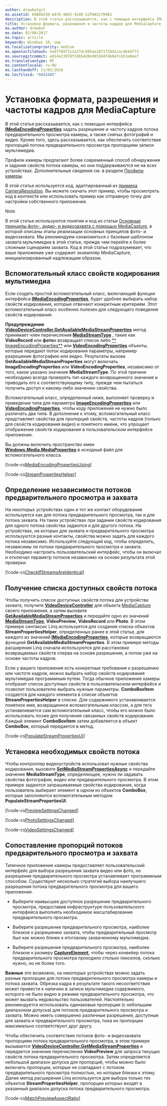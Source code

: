 ```yaml
---
author: drewbatgit
ms.assetid: 09BA9250-A476-4803-910E-52F0A51704B1
description: В этой статье рассказывается, как с помощью интерфейса IMediaEncodingProperties задать разрешение и частоту кадров потока предварительного просмотра камеры, а также снятых фотографий и видео.
title: Установка формата, разрешения и частоты кадров для MediaCapture
ms.author: drewbat
ms.date: 02/08/2017
ms.topic: article
keywords: Windows 10, uwp
ms.localizationpriority: medium
ms.openlocfilehash: ba07f897111e27dc895aa187172841cac4b44f73
ms.sourcegitcommit: e814a13978f33654d8e995584f4b047cb53e0aef
ms.translationtype: MT
ms.contentlocale: ru-RU
ms.lasthandoff: 11/05/2018
ms.locfileid: "6042485"
---
```

# <a name="set-format-resolution-and-frame-rate-for-mediacapture"></a>Установка формата, разрешения и частоты кадров для MediaCapture



В этой статье рассказывается, как с помощью интерфейса [**IMediaEncodingProperties**](https://msdn.microsoft.com/library/windows/apps/hh701011) задать разрешение и частоту кадров потока предварительного просмотра камеры, а также снятых фотографий и видео. Кроме того, здесь рассказывается, как обеспечить соответствие пропорций потока предварительного просмотра пропорциям записи мультимедиа.

Профили камеры предлагают более современный способ обнаружения и задания свойств потока камеры, но они поддерживаются не на всех устройствах. Дополнительные сведения см. в разделе [Профили камеры](camera-profiles.md).

В этой статье используется код, адаптированный из [примера CameraResolution](http://go.microsoft.com/fwlink/p/?LinkId=624252&clcid=0x409). Вы можете скачать этот пример, чтобы просмотреть код в контексте или использовать пример как отправную точку для настройки собственного приложения.

> [!NOTE] 
> В этой статье используются понятия и код из статьи [Основные принципы фото-, аудио- и видеозахвата с помощью MediaCapture](basic-photo-video-and-audio-capture-with-MediaCapture.md), в которой описаны этапы реализации основных принципов фото- и видеозахвата. Мы рекомендуем ознакомиться с базовым шаблоном захвата мультимедиа в этой статье, прежде чем перейти к более сложным сценариям захвата. Код в этой статье подразумевает, что ваше приложение уже содержит экземпляр MediaCapture, инициализированный надлежащим образом.

## <a name="a-media-encoding-properties-helper-class"></a>Вспомогательный класс свойств кодирования мультимедиа

Если создать простой вспомогательный класс, включающий функции интерфейса [**IMediaEncodingProperties**](https://msdn.microsoft.com/library/windows/apps/hh701011), будет удобнее выбирать набор свойств кодирования, которые отвечают конкретным критериям. Этот вспомогательный класс особенно полезен для следующего поведения свойств кодирования.

**Предупреждение**  [**VideoDeviceController.GetAvailableMediaStreamProperties**](https://msdn.microsoft.com/library/windows/apps/br211994) метод принимает член перечисления [**MediaStreamType**](https://msdn.microsoft.com/library/windows/apps/br226640) , такие как **VideoRecord** или **фото**и возвращает список либо [** ImageEncodingProperties**](https://msdn.microsoft.com/library/windows/apps/hh700993) или [**VideoEncodingProperties**](https://msdn.microsoft.com/library/windows/apps/hh701217) объекты, которые передают поток кодирования параметры, например разрешение фотографию или видео. Результаты вызова **GetAvailableMediaStreamProperties** могут включать **ImageEncodingProperties** или **VideoEncodingProperties**, независимо от того, какое указано значение **MediaStreamType**. По этой причине необходимо всегда проверять тип каждого возвращенного значения и приводить его к соответствующему типу, прежде чем пытаться получить доступ к какому-либо значению свойства.

Вспомогательный класс, определенный ниже, выполняет проверку и приведение типа для параметра [**ImageEncodingProperties**](https://msdn.microsoft.com/library/windows/apps/hh700993) или [**VideoEncodingProperties**](https://msdn.microsoft.com/library/windows/apps/hh701217), чтобы коду приложения не нужно было различать два типа. В дополнение к этому, вспомогательный класс представляет свойства для пропорций свойств, частоты кадров (только для свойств кодирования видео) и понятного имени, что упрощает отображение свойств кодирования в пользовательском интерфейсе приложения.

Вы должны включить пространство имен [**Windows.Media.MediaProperties**](https://msdn.microsoft.com/library/windows/apps/hh701296) в исходный файл для вспомогательного класса.

[!code-cs[MediaEncodingPropertiesUsing](./code/BasicMediaCaptureWin10/cs/MainPage.xaml.cs#SnippetMediaEncodingPropertiesUsing)]

[!code-cs[StreamPropertiesHelper](./code/BasicMediaCaptureWin10/cs/StreamPropertiesHelper.cs#SnippetStreamPropertiesHelper)]

## <a name="determine-if-the-preview-and-capture-streams-are-independent"></a>Определение независимости потоков предварительного просмотра и захвата

На некоторых устройствах один и тот же контакт оборудования используется как для потока предварительного просмотра, так и для потока захвата. На таких устройствах при задании свойств кодирования для одного потока свойства задаются и для другого потока. На устройствах, на которых для захвата и предварительного просмотра используются разные контакты, свойства можно задать для каждого потока независимо. Используйте следующий код, чтобы определить, независимы ли потоки предварительного просмотра и захвата. Необходимо настроить пользовательский интерфейс, чтобы он включал и отключал параметр потоков независимо на основе результата этой проверки.

[!code-cs[CheckIfStreamsAreIdentical](./code/BasicMediaCaptureWin10/cs/MainPage.xaml.cs#SnippetCheckIfStreamsAreIdentical)]

## <a name="get-a-list-of-available-stream-properties"></a>Получение списка доступных свойств потока

Чтобы получить список доступных свойств потока для устройства захвата, получите [**VideoDeviceController**](https://msdn.microsoft.com/library/windows/apps/br226825) для объекта [MediaCapture](capture-photos-and-video-with-mediacapture.md) своего приложения, а затем вызовите [**GetAvailableMediaStreamProperties**](https://msdn.microsoft.com/library/windows/apps/br211994) и передайте одно из значений [**MediaStreamType**](https://msdn.microsoft.com/library/windows/apps/br226640), **VideoPreview**, **VideoRecord** или **Photo**. В этом примере синтаксис Linq используется для создания списка объектов **StreamPropertiesHelper**, определенных ранее в этой статье, для каждого из значений [**IMediaEncodingProperties**](https://msdn.microsoft.com/library/windows/apps/hh701011), которые возвращаются функцией **GetAvailableMediaStreamProperties**. В этом примере методы расширения Linq сначала используются для расстановки возвращаемых свойств сперва на основе разрешения, а потом уже на основе частоты кадров.

Если у вашего приложения есть конкретные требования к разрешению или частоте кадров, можно выбрать набор свойств кодирования мультимедиа программным путем. Тогда обычное приложение камеры отобразит список доступных свойств в пользовательском интерфейсе и позволит пользователю выбрать нужные параметры. **ComboBoxItem** создается для каждого элемента в списке объектов **StreamPropertiesHelper** в списке. Для содержимого устанавливается понятное имя, возвращенное вспомогательным классом, а для тега устанавливается сам вспомогательный класс, чтобы его можно было использовать позже для получения связанных свойств кодирования. Каждый элемент **ComboBoxItem** затем добавляется в объект **ComboBox**, который передается в метод.

[!code-cs[PopulateStreamPropertiesUI](./code/BasicMediaCaptureWin10/cs/MainPage.xaml.cs#SnippetPopulateStreamPropertiesUI)]

## <a name="set-the-desired-stream-properties"></a>Установка необходимых свойств потока

Чтобы контроллер видеоустройств использовал нужные свойства кодирования, вызовите [**SetMediaStreamPropertiesAsync**](https://msdn.microsoft.com/library/windows/apps/hh700895) и передайте значение **MediaStreamType**, определяющее, нужно ли задавать свойства фотографии, видео или предварительного просмотра. В этом примере задаются запрашиваемые свойства кодирования, когда пользователь выбирает элемент в одном из объектов **ComboBox**, которые заполняются вспомогательным методом **PopulateStreamPropertiesUI**.

[!code-cs[PreviewSettingsChanged](./code/BasicMediaCaptureWin10/cs/MainPage.xaml.cs#SnippetPreviewSettingsChanged)]

[!code-cs[PhotoSettingsChanged](./code/BasicMediaCaptureWin10/cs/MainPage.xaml.cs#SnippetPhotoSettingsChanged)]

[!code-cs[VideoSettingsChanged](./code/BasicMediaCaptureWin10/cs/MainPage.xaml.cs#SnippetVideoSettingsChanged)]

## <a name="match-the-aspect-ratio-of-the-preview-and-capture-streams"></a>Сопоставление пропорций потоков предварительного просмотра и захвата

Типичное приложение камеры предоставляет пользовательский интерфейс для выбора разрешения захвата видео или фото, но разрешение предварительного просмотра устанавливает программным способом. Существуют несколько стратегий выбора наилучшего разрешения потока предварительного просмотра для вашего приложения.

-   Выберите наивысшее доступное разрешение предварительного просмотра, предоставив инфраструктуре пользовательского интерфейса выполнять необходимое масштабирование предварительного просмотра.

-   Выберите разрешение предварительного просмотра, наиболее близкое к разрешению захвата, чтобы предварительный просмотр был как можно ближе к итоговому захваченному мультимедиа.

-   Выберите разрешение предварительного просмотра, наиболее близкое к размеру [**CaptureElement**](https://msdn.microsoft.com/library/windows/apps/br209278), чтобы через конвейер потока предварительного просмотра проходило столько пикселов, сколько нужно, но не более того.

**Важные**  это возможно, на некоторых устройствах можно задать разные пропорции для потока предварительного просмотра камеры и потока захвата. Обрезка кадра в результате такого несоответствия может привести к наличию в записи мультимедиа содержимого, которого не было видно в режиме предварительного просмотра, что может вызвать недовольство пользователей. Настоятельно рекомендуется использовать одинаковые пропорции (с небольшим диапазоном допуска) для потоков предварительного просмотра и захвата. Можно иметь совершенно различные разрешения, доступные для захвата и предварительного просмотра, пока их пропорции максимально соответствуют друг другу.


Чтобы обеспечить соответствие потоков фото- и видеозахвата пропорциям потока предварительного просмотра, в этом примере вызывается [**VideoDeviceController.GetMediaStreamProperties**](https://msdn.microsoft.com/library/windows/apps/br211995) и передается значение перечисления **VideoPreview** для запроса текущих свойств потока предварительного просмотра. Затем определяется небольшой диапазон допуска для пропорций, чтобы можно было включать пропорции, которые не совпадают с потоком предварительного просмотра полностью, но которые близки к этому. Далее метод расширения Linq используется для выбора только тех объектов **StreamPropertiesHelper**, пропорции которых входят в указанный диапазон допуска потока предварительного просмотра.

[!code-cs[MatchPreviewAspectRatio](./code/BasicMediaCaptureWin10/cs/MainPage.xaml.cs#SnippetMatchPreviewAspectRatio)]

 

 





